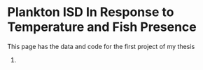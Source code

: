 # Plankton ISD In Response to Temperature and Fish Presence
This page has the data and code for the first project of my thesis

1) 

